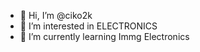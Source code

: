- 👋 Hi, I’m @ciko2k
- 👀 I’m interested in ELECTRONICS
- 🌱 I’m currently learning Immg Electronics

<!---
ciko2k/ciko2k is a ✨ special ✨ repository because its `README.md` (this file) appears on your GitHub profile.
You can click the Preview link to take a look at your changes.
--->

